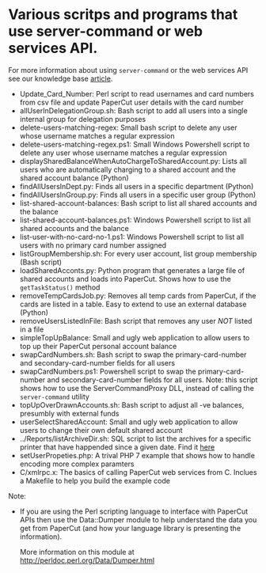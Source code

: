 # Various scritps and programs that use server-command or web services API.

For more information about using `server-command` or the web services API see our
knowledge base [article](https://www.papercut.com/kb/Main/TopTipsForUsingThePublicWebServicesAPI).

* Update_Card_Number: Perl script to read usernames and card numbers from csv file and update PaperCut user details with the card number
* allUserInDelegationGroup.sh: Bash script to add all users into a single internal group for delegation purposes
* delete-users-matching-regex: Small bash script to delete any user whose username matches a regular expression
* delete-users-matching-regex.ps1: Small Windows Powershell script to delete any user whose username matches a regular expression
* displaySharedBalanceWhenAutoChargeToSharedAccount.py: Lists all users
  who are automatically charging to a shared account and the shared account balance (Python)
* findAllUsersInDept.py: Finds all users in a specific department (Python)
* findAllUsersInGroup.py: Finds all users in a specific user group (Python)
* list-shared-account-balances: Bash script to list all shared accounts and the balance
* list-shared-account-balances.ps1: Windows Powershell script to list all shared accounts and the balance
* list-user-with-no-card-no-1.ps1: Windows Powershell script to list all users with no primary card number assigned
* listGroupMembership.sh: For every user account, list group membership (Bash script)
* loadSharedAcconts.py: Python program that generates a large file of shared accounts and loads into PaperCut.
  Shows how to use the `getTaskStatus()` method
* removeTempCardsJob.py: Removes all temp cards from PaperCut, if the cards are listed in a table.
  Easy to extend to use an external database (Python)
* removeUsersListedInFile: Bash script that removes any user _NOT_ listed in a file
* simpleTopUpBalance: Small and ugly web application to allow users to top up their PaperCut personal account balance
* swapCardNumbers.sh: Bash script to swap the primary-card-number and secondary-card-number fields for all users
* swapCardNumbers.ps1: Powershell script to swap the primary-card-number and secondary-card-number fields for all users.
  Note: this script shows how to use the ServerCommandProxy DLL, instead of calling the `server-command` utility
* topUpOverDrawnAccounts.sh: Bash script to adjust all -ve balances, presumbly with external funds
* userSelectSharedAccount: Small and ugly web application to allow users to change their own default shared account
* ../Reports/listArchiveDir.sh: SQL script to list the archives for a specific printer that have happended since a given date.
  Find it [here](https://github.com/PaperCutSoftware/PaperCutExamples/blob/master/Reports/listArchiveDir.sh)
* setUserPropeties.php: A trival PHP 7 example that shows how to handle encoding more complex paramters
* C/xmlrpc.x: The basics of calling PaperCut web services from C. Inclues a Makefile to help you build the example code

Note:
* If you are using the Perl scripting language to interface with PaperCut APIs
  then use the Data::Dumper module to help understand the data
  you get from PaperCut (and how your language library is presenting the information).

  More information on this module at http://perldoc.perl.org/Data/Dumper.html

